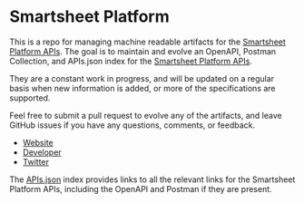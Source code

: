 # Smartsheet PlatformThis is a repo for managing machine readable artifacts for the [Smartsheet Platform APIs](http://www.smartsheet.com/). The goal is to maintain and evolve an OpenAPI, Postman Collection, and APIs.json index for the [Smartsheet Platform APIs](http://www.smartsheet.com/).They are a constant work in progress, and will be updated on a regular basis when new information is added, or more of the specifications are supported.Feel free to submit a pull request to evolve any of the artifacts, and leave GitHub issues if you have any questions, comments, or feedback.- [Website](http://www.smartsheet.com/)- [Developer](http://www.smartsheet.com/)- [Twitter](https://twitter.com/SmartsheetAPI)The [APIs.json](https://github.com/api-evangelist/smartsheet-platform/blob/master/apis.json) index provides links to all the relevant links for the Smartsheet Platform APIs, including the OpenAPI and Postman if they are present.